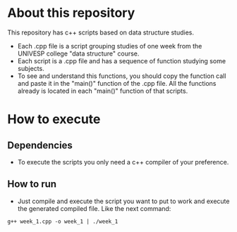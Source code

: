 # About this repository 

This repository has c++ scripts based on data structure studies.

- Each .cpp file is a script grouping studies of one week from the UNIVESP college "data structure" course.
- Each script is a .cpp file and has a sequence of function studying some subjects.
- To see and understand this functions, you should copy the function call and paste it in the "main()" function of the .cpp file. All the functions already is located in each "main()" function of that scripts.

# How to execute
## Dependencies
- To execute the scripts you only need a c++ compiler of your preference.

## How to run
- Just compile and execute the script you want to put to work and execute the generated compiled file. Like the next command:
```
g++ week_1.cpp -o week_1 | ./week_1
```